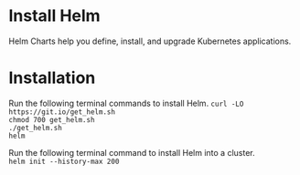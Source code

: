 # Install Helm
Helm Charts help you define, install, and upgrade Kubernetes applications. 

# Installation
Run the following terminal commands to install Helm.
`curl -LO https://git.io/get_helm.sh`  
`chmod 700 get_helm.sh`   
`./get_helm.sh`  
`helm`  

Run the following terminal command to install Helm into a cluster.  
`helm init --history-max 200`
